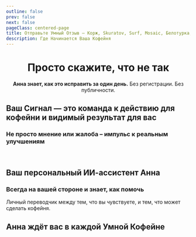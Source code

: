 ```yaml
---
outline: false
prev: false
next: false
pageClass: centered-page
title: Отправьте Умный Отзыв – Корж, Skuratov, Surf, Mosaic, Белотурка, Кэрри
description: Где Начинается Ваша Кофейня
---
```

<div align="center">

# Просто скажите, что не так

**Анна знает, как это исправить за один день.**
Без регистрации. Без публичности. <br>

</div>

<CoffeePointsSMR />

## Ваш Сигнал — это команда к действию для кофейни и видимый результат для вас

<SignalSteps />

### Не просто мнение или жалоба – импульс к реальным улучшениям 
<br>
<SignalsYandexVSSignal />

## Ваш персональный ИИ-ассистент Анна

<AnnaWithYou />

### Всегда на вашей стороне и знает, как помочь
Личный переводчик между тем, что вы чувствуете, и тем, что может сделать кофейня.

<AnnaSpecsSignal />

## Анна ждёт вас в каждой Умной Кофейне

<AnnaFeelThePower />

